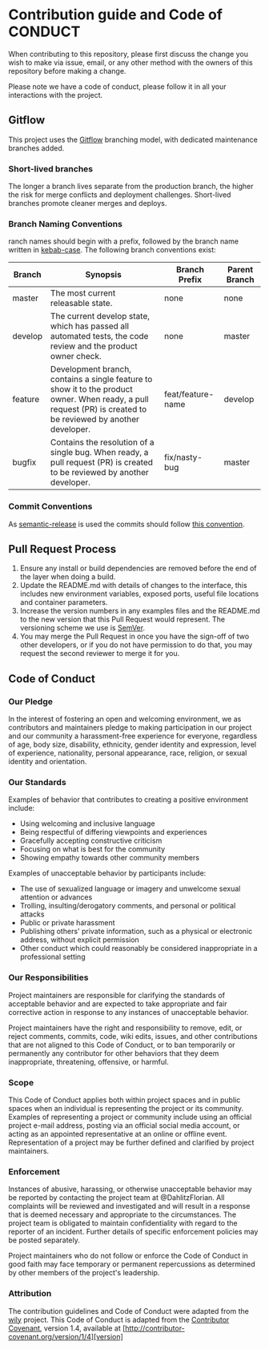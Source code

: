 # Contribution guide and Code of CONDUCT

When contributing to this repository, please first discuss the change you wish to make via issue,
email, or any other method with the owners of this repository before making a change. 

Please note we have a code of conduct, please follow it in all your interactions with the project.

## Gitflow

This project uses the [Gitflow][gitflow] branching model, with dedicated maintenance branches added.

### Short-lived branches

The longer a branch lives separate from the production branch, the higher the risk for merge
conflicts and deployment challenges. Short-lived branches promote cleaner merges and deploys.

### Branch Naming Conventions

ranch names should begin with a prefix, followed by the branch name written in [kebab-case][kebab-case].
The following branch conventions exist:

| Branch | Synopsis | Branch Prefix | Parent Branch |
|--------|----------|---------------|---------------|
| master | The most current releasable state. | none | none |
| develop |	The current develop state, which has passed all automated tests, the code review and the product owner check. |	none | master |
| feature |	Development branch, contains a single feature to show it to the product owner. When ready, a pull request (PR) is created to be reviewed by another developer. | feat/feature-name | develop |
| bugfix | Contains the resolution of a single bug. When ready, a pull request (PR) is created to be reviewed by another developer. | fix/nasty-bug	| master |

### Commit Conventions

As [semantic-release][semantic-release] is used the commits should follow [this convention][semantic-commits]. 

## Pull Request Process

1. Ensure any install or build dependencies are removed before the end of the layer when doing a 
   build.
2. Update the README.md with details of changes to the interface, this includes new environment 
   variables, exposed ports, useful file locations and container parameters.
3. Increase the version numbers in any examples files and the README.md to the new version that this
   Pull Request would represent. The versioning scheme we use is [SemVer](http://semver.org/).
4. You may merge the Pull Request in once you have the sign-off of two other developers, or if you 
   do not have permission to do that, you may request the second reviewer to merge it for you.

## Code of Conduct

### Our Pledge

In the interest of fostering an open and welcoming environment, we as
contributors and maintainers pledge to making participation in our project and
our community a harassment-free experience for everyone, regardless of age, body
size, disability, ethnicity, gender identity and expression, level of experience,
nationality, personal appearance, race, religion, or sexual identity and
orientation.

### Our Standards

Examples of behavior that contributes to creating a positive environment
include:

* Using welcoming and inclusive language
* Being respectful of differing viewpoints and experiences
* Gracefully accepting constructive criticism
* Focusing on what is best for the community
* Showing empathy towards other community members

Examples of unacceptable behavior by participants include:

* The use of sexualized language or imagery and unwelcome sexual attention or
advances
* Trolling, insulting/derogatory comments, and personal or political attacks
* Public or private harassment
* Publishing others' private information, such as a physical or electronic
  address, without explicit permission
* Other conduct which could reasonably be considered inappropriate in a
  professional setting

### Our Responsibilities

Project maintainers are responsible for clarifying the standards of acceptable
behavior and are expected to take appropriate and fair corrective action in
response to any instances of unacceptable behavior.

Project maintainers have the right and responsibility to remove, edit, or
reject comments, commits, code, wiki edits, issues, and other contributions
that are not aligned to this Code of Conduct, or to ban temporarily or
permanently any contributor for other behaviors that they deem inappropriate,
threatening, offensive, or harmful.

### Scope

This Code of Conduct applies both within project spaces and in public spaces
when an individual is representing the project or its community. Examples of
representing a project or community include using an official project e-mail
address, posting via an official social media account, or acting as an appointed
representative at an online or offline event. Representation of a project may be
further defined and clarified by project maintainers.

### Enforcement

Instances of abusive, harassing, or otherwise unacceptable behavior may be
reported by contacting the project team at @DahlitzFlorian. All
complaints will be reviewed and investigated and will result in a response that
is deemed necessary and appropriate to the circumstances. The project team is
obligated to maintain confidentiality with regard to the reporter of an incident.
Further details of specific enforcement policies may be posted separately.

Project maintainers who do not follow or enforce the Code of Conduct in good
faith may face temporary or permanent repercussions as determined by other
members of the project's leadership.

### Attribution

The contribution guidelines and Code of Conduct were adapted from the [wily][wily]
project.
This Code of Conduct is adapted from the [Contributor Covenant][homepage], version 1.4,
available at [http://contributor-covenant.org/version/1/4][version]

[homepage]: http://contributor-covenant.org
[version]: http://contributor-covenant.org/version/1/4/
[wily]: https://github.com/tonybaloney/wily
[gitflow]: https://nvie.com/posts/a-successful-git-branching-model/
[kebab-case]: http://wiki.c2.com/?KebabCase
[semantic-release]: https://github.com/semantic-release/semantic-release
[semantic-commits]: https://github.com/semantic-release/semantic-release#commit-message-format
